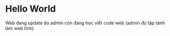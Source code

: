 
<!DOCTYPE html>
<html>
<head>
<title>PHIMHAYTV</title>
</head>
<body>
<h1>Hello World</h1>
<p>Web đang update do admin còn đang học viết code
web (admin đú tập tành làm web tĩnh)</p>
<script>alert('Web Đang Update nha!');</script> 
</body> 
</html>

